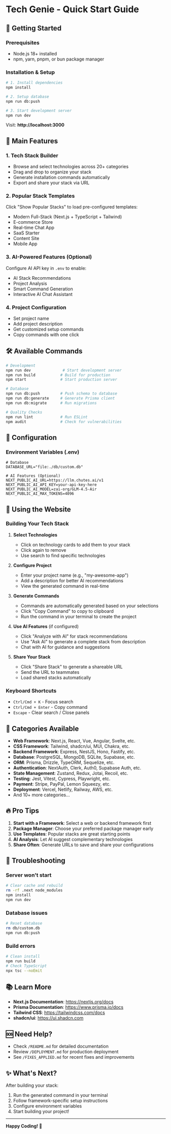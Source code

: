 # Tech Genie - Quick Start Guide

## 🚀 Getting Started

### Prerequisites
- Node.js 18+ installed
- npm, yarn, pnpm, or bun package manager

### Installation & Setup

```bash
# 1. Install dependencies
npm install

# 2. Setup database
npm run db:push

# 3. Start development server
npm run dev
```

Visit: **http://localhost:3000**

## 🎯 Main Features

### 1. Tech Stack Builder
- Browse and select technologies across 20+ categories
- Drag and drop to organize your stack
- Generate installation commands automatically
- Export and share your stack via URL

### 2. Popular Stack Templates
Click "Show Popular Stacks" to load pre-configured templates:
- Modern Full-Stack (Next.js + TypeScript + Tailwind)
- E-commerce Store
- Real-time Chat App
- SaaS Starter
- Content Site
- Mobile App

### 3. AI-Powered Features (Optional)
Configure AI API key in `.env` to enable:
- AI Stack Recommendations
- Project Analysis
- Smart Command Generation
- Interactive AI Chat Assistant

### 4. Project Configuration
- Set project name
- Add project description
- Get customized setup commands
- Copy commands with one click

## 🛠️ Available Commands

```bash
# Development
npm run dev              # Start development server
npm run build           # Build for production
npm start               # Start production server

# Database
npm run db:push         # Push schema to database
npm run db:generate     # Generate Prisma client
npm run db:migrate      # Run migrations

# Quality Checks
npm run lint            # Run ESLint
npm audit               # Check for vulnerabilities
```

## 🔧 Configuration

### Environment Variables (.env)
```env
# Database
DATABASE_URL="file:./db/custom.db"

# AI Features (Optional)
NEXT_PUBLIC_AI_URL=https://llm.chutes.ai/v1
NEXT_PUBLIC_AI_API_KEY=your-api-key-here
NEXT_PUBLIC_AI_MODEL=zai-org/GLM-4.5-Air
NEXT_PUBLIC_AI_MAX_TOKENS=4096
```

## 📱 Using the Website

### Building Your Tech Stack

1. **Select Technologies**
   - Click on technology cards to add them to your stack
   - Click again to remove
   - Use search to find specific technologies

2. **Configure Project**
   - Enter your project name (e.g., "my-awesome-app")
   - Add a description for better AI recommendations
   - View the generated command in real-time

3. **Generate Commands**
   - Commands are automatically generated based on your selections
   - Click "Copy Command" to copy to clipboard
   - Run the command in your terminal to create the project

4. **Use AI Features** (if configured)
   - Click "Analyze with AI" for stack recommendations
   - Use "Ask AI" to generate a complete stack from description
   - Chat with AI for guidance and suggestions

5. **Share Your Stack**
   - Click "Share Stack" to generate a shareable URL
   - Send the URL to teammates
   - Load shared stacks automatically

### Keyboard Shortcuts

- `Ctrl/Cmd + K` - Focus search
- `Ctrl/Cmd + Enter` - Copy command
- `Escape` - Clear search / Close panels

## 🎨 Categories Available

- **Web Framework**: Next.js, React, Vue, Angular, Svelte, etc.
- **CSS Framework**: Tailwind, shadcn/ui, MUI, Chakra, etc.
- **Backend Framework**: Express, NestJS, Hono, Fastify, etc.
- **Database**: PostgreSQL, MongoDB, SQLite, Supabase, etc.
- **ORM**: Prisma, Drizzle, TypeORM, Sequelize, etc.
- **Authentication**: NextAuth, Clerk, Auth0, Supabase Auth, etc.
- **State Management**: Zustand, Redux, Jotai, Recoil, etc.
- **Testing**: Jest, Vitest, Cypress, Playwright, etc.
- **Payment**: Stripe, PayPal, Lemon Squeezy, etc.
- **Deployment**: Vercel, Netlify, Railway, AWS, etc.
- And 10+ more categories...

## 🔥 Pro Tips

1. **Start with a Framework**: Select a web or backend framework first
2. **Package Manager**: Choose your preferred package manager early
3. **Use Templates**: Popular stacks are great starting points
4. **AI Analysis**: Let AI suggest complementary technologies
5. **Share Often**: Generate URLs to save and share your configurations

## 🐛 Troubleshooting

### Server won't start
```bash
# Clear cache and rebuild
rm -rf .next node_modules
npm install
npm run dev
```

### Database issues
```bash
# Reset database
rm db/custom.db
npm run db:push
```

### Build errors
```bash
# Clean install
npm run build
# Check TypeScript
npx tsc --noEmit
```

## 📚 Learn More

- **Next.js Documentation**: https://nextjs.org/docs
- **Prisma Documentation**: https://www.prisma.io/docs
- **Tailwind CSS**: https://tailwindcss.com/docs
- **shadcn/ui**: https://ui.shadcn.com

## 🆘 Need Help?

- Check `/README.md` for detailed documentation
- Review `/DEPLOYMENT.md` for production deployment
- See `/FIXES_APPLIED.md` for recent fixes and improvements

## ✨ What's Next?

After building your stack:
1. Run the generated command in your terminal
2. Follow framework-specific setup instructions
3. Configure environment variables
4. Start building your project!

---

**Happy Coding! 🚀**
